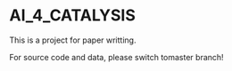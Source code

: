 # AI_4_CATALYSIS
This is a project for paper writting.

For source code and data, please switch tomaster branch!
